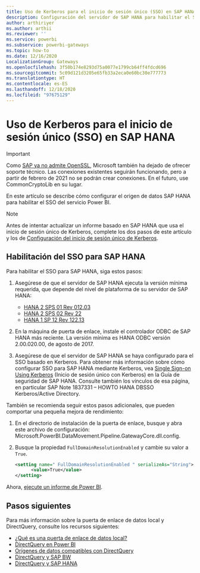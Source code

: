 ```yaml
---
title: Uso de Kerberos para el inicio de sesión único (SSO) en SAP HANA
description: Configuración del servidor de SAP HANA para habilitar el SSO del servicio Power BI
author: arthiriyer
ms.author: arthii
ms.reviewer: ''
ms.service: powerbi
ms.subservice: powerbi-gateways
ms.topic: how-to
ms.date: 12/16/2020
LocalizationGroup: Gateways
ms.openlocfilehash: 3f50b174e8293d75a0077e1799cb64ff4fdcd696
ms.sourcegitcommit: 5c09d121d3205e65fb33a2eca0e60bc30e777773
ms.translationtype: HT
ms.contentlocale: es-ES
ms.lasthandoff: 12/18/2020
ms.locfileid: "97675129"
---
```

# <a name="use-kerberos-for-single-sign-on-sso-to-sap-hana"></a>Uso de Kerberos para el inicio de sesión único (SSO) en SAP HANA

> [!IMPORTANT]
> Como [SAP ya no admite OpenSSL](https://help.sap.com/viewer/b3ee5778bc2e4a089d3299b82ec762a7/2.0.05/en-US/de15ffb1bb5710148386ffdfd857482a.html), Microsoft también ha dejado de ofrecer soporte técnico. Las conexiones existentes seguirán funcionando, pero a partir de febrero de 2021 no se podrán crear conexiones. En el futuro, use CommonCryptoLib en su lugar.

En este artículo se describe cómo configurar el origen de datos SAP HANA para habilitar el SSO del servicio Power BI.

> [!NOTE]
> Antes de intentar actualizar un informe basado en SAP HANA que usa el inicio de sesión único de Kerberos, complete los dos pasos de este artículo y los de [Configuración del inicio de sesión único de Kerberos](service-gateway-sso-kerberos.md).

## <a name="enable-sso-for-sap-hana"></a>Habilitación del SSO para SAP HANA

Para habilitar el SSO para SAP HANA, siga estos pasos:

1. Asegúrese de que el servidor de SAP HANA ejecuta la versión mínima requerida, que depende del nivel de plataforma de su servidor de SAP HANA:
   - [HANA 2 SPS 01 Rev 012.03](https://launchpad.support.sap.com/#/notes/2557386)
   - [HANA 2 SPS 02 Rev 22](https://launchpad.support.sap.com/#/notes/2547324)
   - [HANA 1 SP 12 Rev 122.13](https://launchpad.support.sap.com/#/notes/2528439)

2. En la máquina de puerta de enlace, instale el controlador ODBC de SAP HANA más reciente. La versión mínima es HANA ODBC versión 2.00.020.00, de agosto de 2017.

3. Asegúrese de que el servidor de SAP HANA se haya configurado para el SSO basado en Kerberos. Para obtener más información sobre cómo configurar SSO para SAP HANA mediante Kerberos, vea [Single Sign-on Using Kerberos](https://help.sap.com/viewer/b3ee5778bc2e4a089d3299b82ec762a7/2.0.03/1885fad82df943c2a1974f5da0eed66d.html) (Inicio de sesión único con Kerberos) en la Guía de seguridad de SAP HANA. Consulte también los vínculos de esa página, en particular SAP Note 1837331 – HOWTO HANA DBSSO Kerberos/Active Directory.

También se recomienda seguir estos pasos adicionales, que pueden comportar una pequeña mejora de rendimiento:

1. En el directorio de instalación de la puerta de enlace, busque y abra este archivo de configuración: Microsoft.PowerBI.DataMovement.Pipeline.GatewayCore.dll.config.

2. Busque la propiedad `FullDomainResolutionEnabled` y cambie su valor a `True`.

    ```xml
    <setting name=" FullDomainResolutionEnabled " serializeAs="String">
          <value>True</value>
    </setting>
    ```

Ahora, [ejecute un informe de Power BI](service-gateway-sso-kerberos.md#run-a-power-bi-report).

## <a name="next-steps"></a>Pasos siguientes

Para más información sobre la puerta de enlace de datos local y DirectQuery, consulte los recursos siguientes:

* [¿Qué es una puerta de enlace de datos local?](/data-integration/gateway/service-gateway-onprem)
* [DirectQuery en Power BI](desktop-directquery-about.md)
* [Orígenes de datos compatibles con DirectQuery](power-bi-data-sources.md)
* [DirectQuery y SAP BW](desktop-directquery-sap-bw.md)
* [DirectQuery y SAP HANA](desktop-directquery-sap-hana.md)
